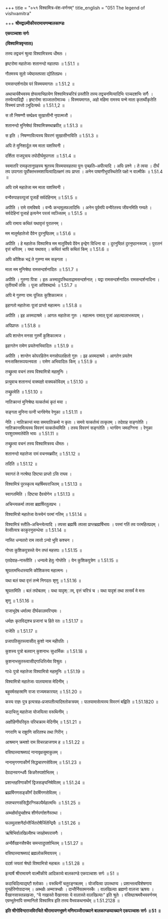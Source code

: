 +++
title = "०५१ विश्वामित्र-वंश-वर्णनम्"
title_english = "051 The legend of vishvamitra"

+++
**श्रीमद्वाल्मीकीयरामायणम्बालकाण्डः**

**एकपञ्चाशः सर्गः**

**(विश्वामित्रवृन्तातः)**

तस्य तद्वचनं श्रुत्वा विश्वामित्रस्य धीमतः ।

हृष्टरोमा महातेजाः शतानन्दो महातपाः ॥ 1.51.1 ॥

गौतमस्य सुतो ज्येष्ठस्तपसा द्योतितप्रभः ।

रामसन्दर्शनादेव परं विस्मयमागतः ॥ 1.51.2 ॥

अथाचार्यवैभवस्य ज्ञेयत्वाभिप्रायेण विश्वामित्रचरित्रं प्रस्तौति तस्य तद्वचनमित्यादिभिः पञ्चदशभिः सर्गैः । तस्येत्यादिद्वौ । हृष्टरोमा सञ्जातरोमाञ्चः । विस्मयमागतः, अहो महिमा रामस्य यन्मे माता कृतार्थीकृतेति विस्मयं प्राप्तो ऽभूदित्यर्थः ॥ 1.51.1,2 ॥

स तौ निषण्णौ सम्प्रेक्ष्य सुखासीनौ नृपात्मजौ ।

शतानन्दो मुनिश्रेष्ठं विश्वामित्रमथाब्रवीत् ॥ 1.51.3 ॥

स इति । निषण्णावित्यस्य विवरणं सुखासीनाविति ॥ 1.51.3 ॥

अपि ते मुनिशार्दूल मम माता यशस्विनी ।

दर्शिता राजपुत्राय तपोदीर्घमुपागता ॥ 1.51.4 ॥

स्वमातरि रामकृतानुग्रहस्य श्रुतस्य विस्मयावहतया पुनः पृच्छति–अपीत्यादि । अपिः प्रश्ने । ते त्वया । दीर्घं तप उपागता पूर्वोक्तभस्मशायित्वादिलक्षणं तपः प्राप्ता । अनेन पाषाणीभूयस्थितेति पक्षो न वाल्मीकेः ॥ 1.51.4 ॥

अपि रामे महातेजा मम माता यशस्विनी ।

वन्यैरुपाहरत्पूजां पूजार्हे सर्वदेहिनाम् ॥ 1.51.5 ॥

अपीति । रामे रामविषये । वन्यैः कन्दमूलफलादिभिः । अनेन पूर्वमपि वन्यैरेतस्य जीवनमिति गम्यते । सर्वदेहिनां पूजार्ह इत्यनेन परत्वं व्यञ्जितम् ॥ 1.51.5 ॥

अपि रामाय कथितं यथावृत्तं पुरातनम् ।

मम मातुर्महातेजो दैवेन दुरनुष्ठितम् ॥ 1.51.6 ॥

अपीति । हे महातेजः विश्वामित्र मम मातुर्विषये दैवेन इन्द्रेण विधिना वा । दुरनुष्ठितं दुरनुष्ठानरूपम् । पुरातनं वृत्तं चरितम् । यथा यथावत् । कथितं चापि कथितं किम् ॥ 1.51.6 ॥

अपि कौशिक भद्रं ते गुरुणा मम सङ्गता ।

माता मम मुनिश्रेष्ठ रामसन्दर्शनादितः ॥ 1.51.7 ॥

अपीति । गुरुणा पित्रा । इतः अस्मादुपस्थिताद्रामसन्दर्शनात् । यद्वा रामसन्दर्शनादितः रामसन्दर्शनादिना । तृतीयार्थे तसिः । पूजा अपिशब्दार्थः ॥ 1.51.7 ॥

अपि मे गुरुणा रामः पूजितः कुशिकात्मज ।

इहागतो महातेजाः पूजां प्राप्तो महात्मनः ॥ 1.51.8 ॥

अपीति । इह अस्मदाश्रमे । आगतः महातेजा गुरुः । महात्मनः रामात् पूजां अहल्यालाभरूपाम् ।

अपिप्राप्तः ॥ 1.51.8 ॥

अपि शान्तेन मनसा गुरुर्मे कुशिकात्मज ।

इहागतेन रामेण प्रयतेनाभिवादितः ॥ 1.51.9 ॥

अपीति । शान्तेन कोपरहितेन मनसोपलक्षितो गुरुः । इह अस्मदाश्रमे । आगतेन प्रयतेन मनःसक्तिरूपयत्नवता । रामेण अभिवादितः किम् ॥ 1.51.9 ॥

तच्छ्रुत्वा वचनं तस्य विश्वामित्रो महामुनिः ।

प्रत्युवाच शतानन्दं वाक्यज्ञो वाक्यकोविदम् ॥ 1.51.10 ॥

तच्छ्रुत्वेति ॥ 1.51.10 ॥

नातिक्रान्तं मुनिश्रेष्ठ यत्कर्तव्यं कृतं मया ।

सङ्गता मुनिना पत्नी भार्गवेणेव रेणुका ॥ 1.51.11 ॥

नेति । नातिक्रान्तं मया समयातिक्रमो न कृतः । समये यत्कर्तव्यं तत्कृतम् । तदेवाह सङ्गतेति । नातिक्रान्तमित्यस्य विवरणं यत्कर्तव्यमिति । तस्य विवरणं सङ्गतेति । भार्गवेण जमदग्निना । रेणुका परशुराममातेवेति भावः ॥ 1.51.11 ॥

तच्छ्रुत्वा वचनं तस्य विश्वामित्रस्य धीमतः ।

शतानन्दो महातेजा रामं वचनमब्रवीत् ॥ 1.51.12 ॥

तदिति ॥ 1.51.12 ॥

स्वागतं ते नरश्रेष्ठ दिष्ट्या प्राप्तो ऽसि राघव ।

विश्वामित्रं पुरस्कृत्य महर्षिमपराजितम् ॥ 1.51.13 ॥

स्वागतमिति । दिष्ट्या दैवयोगेन ॥ 1.51.13 ॥

अचिन्त्यकर्मा तपसा ब्रह्मर्षिरतुलप्रभः ।

विश्वामित्रो महातेजा वेत्स्येनं परमां गतिम् ॥ 1.51.14 ॥

विश्वामित्रं स्तौति–अचिन्त्येत्यादि । तपसा ब्रह्मर्षिः तपसा प्राप्तब्रह्मर्षिभावः । परमां गतिं तव परमहितप्रदम् । वेत्सीत्यत्र काकुरनुसन्धेया ॥ 1.51.14 ॥

नास्ति धन्यतरो राम त्वत्तो ऽन्यो भुवि कश्चन ।

गोप्ता कुशिकपुत्रस्ते येन तप्तं महत्तपः ॥ 1.51.15 ॥

एतदेवाह–नास्तीति । धन्यत्वे हेतुः गोप्तेति । येन कुशिकपुत्रेण ॥ 1.51.15 ॥

श्रूयतामभिधास्यामि कौशिकस्य महात्मनः ।

यथा बलं यथा वृत्तं तन्मे निगदतः शृणु ॥ 1.51.16 ॥

श्रूयतामिति । बलं तपोबलम् । यथा यादृश्ाम्, वृत्तं चरित्रं च । यथा यादृशं तथा तत्सर्वं मे मत्तः

शृणु ॥ 1.51.16 ॥

राजाभूदेष धर्मात्मा दीर्घकालमरिन्दमः ।

धर्मज्ञः कृतविद्यश्च प्रजानां च हिते रतः ॥ 1.51.17 ॥

राजेति ॥ 1.51.17 ॥

प्रजापतिसुतस्त्वासीत् कुशो नाम महीपतिः ।

कुशस्य पुत्रो बलवान् कुशनाभः सुधार्मिकः ॥ 1.51.18 ॥

कुशनाभसुतस्त्वासीद्गाधिरित्येव विश्रुतः ।

गाधेः पुत्रो महातेजा विश्वामित्रो महामुनिः ॥ 1.51.19 ॥

विश्वामित्रो महातेजाः पालयामास मेदिनीम् ।

बहुवर्षसहस्राणि राजा राज्यमकारयत् ॥ 1.51.20 ॥

कस्य राज्ञः पुत्र इत्यत्राह–प्रजापतीत्यादिश्लोकत्रयम् । पालयामासेत्यस्य विवरणं बह्विति ॥ 1.51.1820 ॥

कदाचित्तु महातेजा योजयित्वा वरूथिनीम् ।

अक्षौहिणीपरिवृतः परिचक्राम मेदिनीम् ॥ 1.51.21 ॥

नगराणि च राष्ट्राणि सरितश्च तथा गिरीन् ।

आश्रमान् क्रमशो राम विचरन्नाजगाम ह ॥ 1.51.22 ॥

वसिष्ठस्याश्रमपदं नानावृक्षसुमाकुलम् ।

नानामृगगणाकीर्णं सिद्धचारणसेवितम् ॥ 1.51.23 ॥

देवदानवगन्धर्वैः किन्नरैरुपशोभितम् ।

प्रशान्तहरिणाकीर्णं द्विजसङ्घनिषेवितम् ॥ 1.51.24 ॥

ब्रह्मर्षिगणसङ्कीर्णं देवर्षिगणसेवितम् ।

तपश्चरणसंसिद्धैरग्निकल्पैर्महात्मभिः ॥ 1.51.25 ॥

अब्भक्षैर्वायुभक्षैश्च शीर्णपर्णाशनैस्तथा ।

फलमूलाशनैर्दान्तैर्जितरोषैर्जितेन्द्रियैः ॥ 1.51.26 ॥

ऋषिभिर्वालखिल्यैश्च जपहोमपरायणैः ।

अन्यैर्वैखानसैश्चैव समन्तादुपशोभितम् ॥ 1.51.27 ॥

वसिष्ठस्याश्रमपदं ब्रह्मलोकमिवापरम् ।

ददर्श जयतां श्रेष्ठो विश्वामित्रो महाबलः ॥ 1.51.28 ॥

इत्यार्षे श्रीरामायणे वाल्मीकीये आदिकाव्ये बालकाण्डे एकपञ्चाशः सर्गः ॥ 51 ॥

कदाचिदित्याद्यष्टौ श्लोकाः । वरूथिनीं चतुरङ्गबलम् । योजयित्वा उपस्थाप्य । प्रशान्तत्वविशेषणाय पुनर्हरिणोपादानम् । अब्भक्षैः अम्मात्रभक्षैः । दान्तैर्नियतमनस्कैः । वालखिल्याः ब्रह्मणो वालजा ऋषयः । वैखानसास्तन्नखजाः, “ये नखास्ते वैखानसाः ये वालास्ते वालखिल्याः” इति श्रुतेः । वसिष्ठाश्रमवैभववर्णनम् एवम्भूतेनापि सम्मानितो विश्वामित्र इति तस्य वैभवकथनार्थम् ॥ 1.51.2128 ॥

**इति श्रीगोविन्दराजविरचिते श्रीरामायणभूषणे मणिमञ्जीराख्याने बालकाण्डव्याख्याने एकपञ्चाशः सर्गः ॥ 51 ॥**
